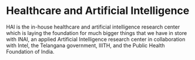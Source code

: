 # Healthcare and Artificial Intelligence

HAI is the in-house healthcare and artificial intelligence research center which is laying the foundation for much bigger things that we have in store with INAI, an applied Artificial Intelligence research center in collaboration with Intel, the Telangana government, IIITH, and the Public Health Foundation of India.
